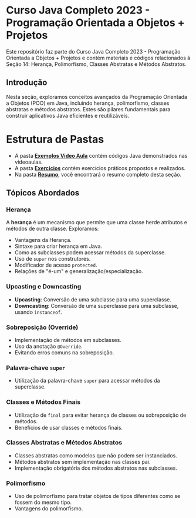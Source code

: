 # Curso Java Completo 2023 - Programação Orientada a Objetos + Projetos

Este repositório faz parte do Curso Java Completo 2023 - Programação Orientada a Objetos + Projetos e contém materiais e códigos relacionados à Seção 14: Herança, Polimorfismo, Classes Abstratas e Métodos Abstratos.

## Introdução

Nesta seção, exploramos conceitos avançados da Programação Orientada a Objetos (POO) em Java, incluindo herança, polimorfismo, classes abstratas e métodos abstratos. Estes são pilares fundamentais para construir aplicativos Java eficientes e reutilizáveis.

# Estrutura de Pastas

- A pasta **[Exemplos Video Aula](../SECAO%2014/PROJETOS/EXEMPLOS%20VIDEO%20AULA/)** contém códigos Java demonstrados nas videoaulas.
- A pasta **[Exercicios](../SECAO%2014/PROJETOS/EXERCICIOS/)** contém exercícios práticos propostos e realizados.
- Na pasta **[Resumo](../SECAO%2014/RESUMO/)**, você encontrará o resumo completo desta seção.

## Tópicos Abordados

### Herança

A **herança** é um mecanismo que permite que uma classe herde atributos e métodos de outra classe. Exploramos:

- Vantagens da Herança.
- Sintaxe para criar herança em Java.
- Como as subclasses podem acessar métodos da superclasse.
- Uso de `super` nos construtores.
- Modificador de acesso `protected`.
- Relações de "é-um" e generalização/especialização.

### Upcasting e Downcasting

- **Upcasting**: Conversão de uma subclasse para uma superclasse.
- **Downcasting**: Conversão de uma superclasse para uma subclasse, usando `instanceof`.

### Sobreposição (Override)

- Implementação de métodos em subclasses.
- Uso da anotação `@Override`.
- Evitando erros comuns na sobreposição.

### Palavra-chave `super`

- Utilização da palavra-chave `super` para acessar métodos da superclasse.

### Classes e Métodos Finais

- Utilização de `final` para evitar herança de classes ou sobreposição de métodos.
- Benefícios de usar classes e métodos finais.

### Classes Abstratas e Métodos Abstratos

- Classes abstratas como modelos que não podem ser instanciados.
- Métodos abstratos sem implementação nas classes pai.
- Implementação obrigatória dos métodos abstratos nas subclasses.

### Polimorfismo

- Uso de polimorfismo para tratar objetos de tipos diferentes como se fossem do mesmo tipo.
- Vantagens do polimorfismo.